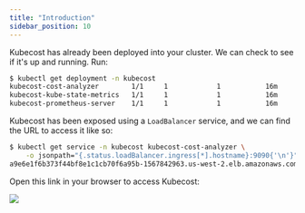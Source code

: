 ```yaml
---
title: "Introduction"
sidebar_position: 10
---
```


Kubecost has already been deployed into your cluster. We can check to see if it's up and running. Run:

```bash hook=kubecost-deployment
$ kubectl get deployment -n kubecost
kubecost-cost-analyzer        1/1     1            1           16m
kubecost-kube-state-metrics   1/1     1            1           16m
kubecost-prometheus-server    1/1     1            1           16m
```

Kubecost has been exposed using a `LoadBalancer` service, and we can find the URL to access it like so:

```bash
$ kubectl get service -n kubecost kubecost-cost-analyzer \
    -o jsonpath="{.status.loadBalancer.ingress[*].hostname}:9090{'\n'}"
a9e6e1f6b373f44bf8e1c1cb70f6a95b-1567842963.us-west-2.elb.amazonaws.com:9090
```

Open this link in your browser to access Kubecost:

<browser url='http://a9e6e1f6b373f44bf8e1c1cb70f6a95b-1567842963.us-west-2.elb.amazonaws.com:9090'>
<img src={require('./assets/overview.png').default}/>
</browser>